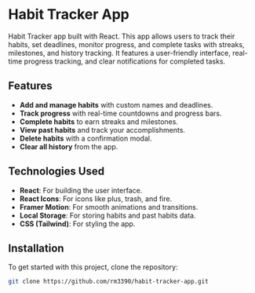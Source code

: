 # Habit Tracker App

 Habit Tracker app built with React. This app allows users to track their habits, set deadlines, monitor progress, and complete tasks with streaks, milestones, and history tracking. It features a user-friendly interface, real-time progress tracking, and clear notifications for completed tasks.

## Features

- **Add and manage habits** with custom names and deadlines.
- **Track progress** with real-time countdowns and progress bars.
- **Complete habits** to earn streaks and milestones.
- **View past habits** and track your accomplishments.
- **Delete habits** with a confirmation modal.
- **Clear all history** from the app.



## Technologies Used

- **React**: For building the user interface.
- **React Icons**: For icons like plus, trash, and fire.
- **Framer Motion**: For smooth animations and transitions.
- **Local Storage**: For storing habits and past habits data.
- **CSS (Tailwind)**: For styling the app.

## Installation

To get started with this project, clone the repository:

```bash
git clone https://github.com/rm3390/habit-tracker-app.git
